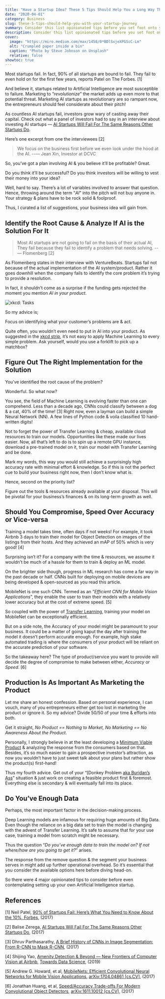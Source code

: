 ```yaml
---
title: "Have a Startup Idea? These 5 Tips Should Help You a Long Way Through Your Journey"
date: "2020-04-01"
category: Business
slug: these-5-tips-should-help-you-with-your-startup-journey
summary: Consider this list opinionated tips before you set foot onto your AI startup. I assure you a thorough read will give you a better perspective to follow.
description: Consider this list opinionated tips before you set foot onto your AI startup. I assure you a thorough read will give you a better perspective to follow.
cover:
  image: "https://miro.medium.com/max/1458/0*BDlSxjeXPGScC-Lm"
  alt: "Crumpled paper inside a bin"
  caption: "Photo by Steve Johnson on Unsplash"
  relative: false
showtoc: true
---
```


Most startups fail. In fact, 90% of all startups are bound to fail. They fail to even hold on for the first few years, reports Patel on The Forbes. [1]

And believe it, startups related to Artificial Intelligence are most susceptible to failure. Marketing to “*revolutionize*” the market adds up even more to that potential threat. Marketing AI startups as revolutionary are so rampant now, the entrepreneurs should feel considerate about their pitch!

As countless AI startups fail, investors grow wary of casting away their capital. Check out what a panel of investors had to say in an interview about investing AI startups — [AI Startups Will Fail For The Same Reasons Other Startups Do](https://venturebeat.com/2017/03/08/ai-startups-will-fail-for-the-same-reasons-other-startups-do/).

Here’s one excerpt from one the interviewees [2]

>We focus on the business first before we even look under the hood at the AI.
>--— Jean Xin, Investor at DCVC

So, you’ve got a plan involving AI & you believe it’ll be profitable? Great.

Do you think it’ll be successful? Do you think investors will be willing to vest their money into your idea?

Well, hard to say. There’s a lot of variables involved to answer that question. Hence, throwing around the term “*AI*” into the pitch will not buy anyone in. Your strategy & plans have to be rock solid & foolproof.

Thus, I curated a list of suggestions, your business idea will gain from.

## Identify the Root Cause & Analyze If AI is the Solution For It

>Most AI startups are not going to fail on the basis of their actual AI, They fail because they fail to identify a problem that needs solving.
>--— Flomenberg [2]

As Flomenberg states in their interview with VentureBeats. Startups fail not because of the actual implementation of the AI system/product. Rather it goes downhill when the company fails to identify the core problem it’s trying to provide a resolution.

In fact, it shouldn’t come as a surprise if the funding gets rejected the moment you mention *AI in your product*.

![ xkcd: Tasks](https://imgs.xkcd.com/comics/tasks.png)

So my advice is;

Focus on identifying what your customer’s problems are & act.

Quite often, you wouldn’t even need to put in AI into your product. As suggested in the [xkcd strip](https://imgs.xkcd.com/comics/tasks.png), it’s not easy to apply Machine Learning to every simple problem. Ask yourself, would you use a forklift to pick up a matchbox?

## Figure Out The Right Implementation for the Solution

You’ve identified the root cause of the problem?

Wonderful. So what now?

You see, the field of Machine Learning is evolving faster than one can comprehend. Less than a decade ago, CNNs could classify between a dog & a cat, 40% of the time! [3] Right now, even a layman can build a simple Neural Network (NN). A few lines of Python code & voila classified 10 hand-written digits!

Not to forget the power of Transfer Learning & cheap, available cloud resources to train our models. Opportunities like these made our lives easier. Now, all that’s left to do is to spin up a remote GPU instance, download a pre-trained model on it, train our model with Transfer Learning and be done.

Mark my words, this way you would still achieve a surprisingly high accuracy rate with minimal effort & knowledge. So if this is not the perfect cue to build your business right now, then I don’t know what is.

Hence, second on the priority list?

Figure out the tools & resources already available at your disposal. This will be pivotal for your business’s finances & on its long-term growth as well.

## Should You Compromise, Speed Over Accuracy or Vice-versa

Training a model takes time, often days if not weeks! For example, it took Airbnb 3 days to train their model for Object Detection on images of the listings from their hosts. And they achieved an mAP of 50% which is very good! [4]

Surprising isn’t it? For a company with the time & resources, we assume it wouldn’t be much of a hassle for them to train & deploy an ML model.

On the brighter side though, progress in ML research has come a far way in the past decade or half. CNNs built for deploying on mobile devices are being developed & open-sourced as you read this article.

MobileNet is one such CNN. Termed as an “*Efficient CNN for Mobile Vision Applications*”, they enable the user to train their models with a relatively lower accuracy but at the cost of extreme speed. [5]

So coupled with the power of [Transfer Learning](https://en.wikipedia.org/wiki/Transfer_learning), training your model on MobileNet can be exceptionally efficient.

But on a side note, the Accuracy of your model might be paramount to your business. It could be a matter of going kaput the day after training the model it doesn’t perform accurate enough. For example, high stake automated trading is where the consumers of your product will be reliant on the accurate prediction of your software.

So the takeaway here? The type of product/service you want to provide will decide the degree of compromise to make between either, *Accuracy* or *Speed*. [6]

## Production Is As Important As Marketing the Product

Let me share an honest confession. Based on personal experience, I can vouch, many of you entrepreneurs either get too lost in marketing the product or ignore it. So my advice? Divide 50/50 of your time & efforts into both.

Get it straight, *No Product == Nothing to Market, No Marketing == No Awareness About the Product*.

Personally, I strongly believe in at the least developing a [Minimum Viable Product](https://en.wikipedia.org/wiki/Minimum_viable_product) & analyzing the response from the consumers based on that. Besides, it’s so much easier to gain a prospective investor’s attraction, as now you wouldn’t have to just sweet talk about your plans but rather show the product(s) first-hand!

Thus my fourth advice. Get out of your “[Donkey Problem [aka Buridan’s Ass](https://en.wikipedia.org/wiki/Buridan%27s_ass)” situation & just work on creating a feasible product first & foremost. Everything else is secondary & will eventually fall into its place.

## Do You’ve Enough Data

Perhaps, the most important factor in the decision-making process.

Deep Learning models are infamous for requiring huge amounts of Big Data. Even though the reliance on a big data set to train the model is changing with the advent of Transfer Learning. It’s safe to assume that for your use case, training a model from scratch might be necessary.

Thus the question “*Do you’ve enough data to train the model on? If not where/how are you going to get it?*” arises.

The response from the remove question & the segment your business serves in might add up further operational overhead. So it’s essential that you consider the available options here before diving head-on.

So there were 4 major opinionated tips to consider before even contemplating setting up your own Artificial Intelligence startup.

## References

[1] Neil Patel, [90% of Startups Fail: Here’s What You Need to Know About the 10%, Forbes](https://www.forbes.com/sites/neilpatel/2015/01/16/90-of-startups-will-fail-heres-what-you-need-to-know-about-the-10/#7eecc65b6679), (2017)

[2] Balise Zerega, [AI Startups Will Fail For The Same Reasons Other Startups Do](https://venturebeat.com/2017/03/08/ai-startups-will-fail-for-the-same-reasons-other-startups-do/), (2017)

[3] Dhruv Parthasarathy, [A Brief History of CNNs in Image Segmentation: From R-CNN to Mask R-CNN](https://blog.athelas.com/a-brief-history-of-cnns-in-image-segmentation-from-r-cnn-to-mask-r-cnn-34ea83205de4), (2017)

[4] Shijing Yao, [Amenity Detection & Beyond — New Frontiers of Computer Vision at Airbnb](https://medium.com/airbnb-engineering/amenity-detection-and-beyond-new-frontiers-of-computer-vision-at-airbnb-144a4441b72e), [Towards Data Science](https://towardsdatascience.com), (2019)

[5] Andrew G. Howard, et al, [MobileNets: Efficient Convolutional Neural Networks for Mobile Vision Applications](https://arxiv.org/abs/1704.04861), [arXiv:1704.04861 [cs.CV]](https://arxiv.org/abs/1704.04861), (2017)

[6] Jonathan Huang, et al, [Speed/Accuracy Trade-offs For Modern Convolutional Object Detectors](https://arxiv.org/abs/1611.10012), [arXiv:1611.10012 [cs.CV]](https://arxiv.org/abs/1611.10012), (2017)
